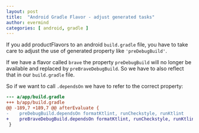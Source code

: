 ```yaml
---
layout: post
title:  "Android Gradle Flavor - adjust generated tasks"
author: evermind
categories: [ android, gradle ]
---
```

If you add productFlavors to an android `build.gradle` file, you have to take
care to adjust the use of generated property like `'preDebugBuild'`.

If we have a flavor called `brave` the property `preDebugBuild` will no longer
be available and replaced by `preBraveDebugBuild`. So we have to also reflect that
in our `build.gradle` file.

So if we want to call `.dependsOn` we have to refer to the correct property:
```diff
--- a/app/build.gradle
+++ b/app/build.gradle
@@ -189,7 +189,7 @@ afterEvaluate {
-    preDebugBuild.dependsOn formatKtlint, runCheckstyle, runKtlint
+    preBraveDebugBuild.dependsOn formatKtlint, runCheckstyle, runKtlint
 }
```
